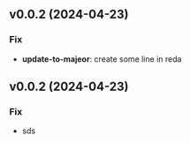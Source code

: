 ## v0.0.2 (2024-04-23)

### Fix

- **update-to-majeor**: create some line in reda

## v0.0.2 (2024-04-23)

### Fix

- sds
